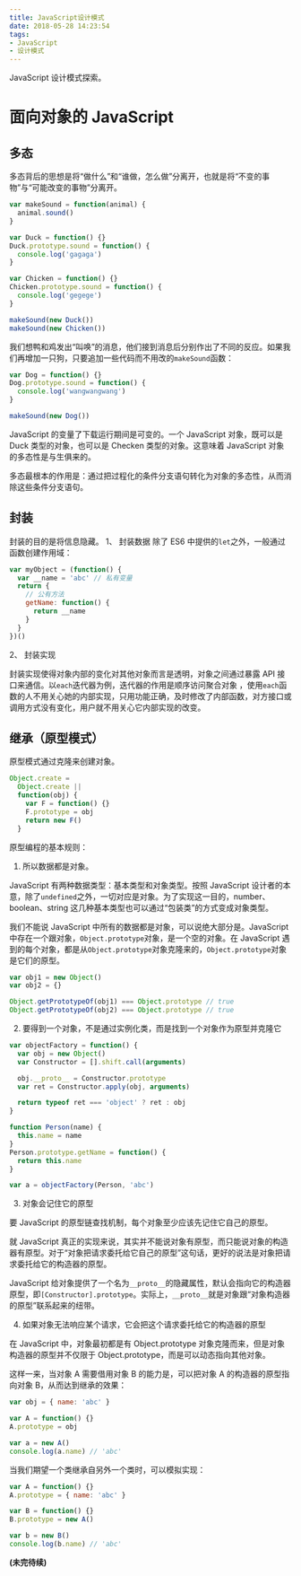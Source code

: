 ```yaml
---
title: JavaScript设计模式
date: 2018-05-28 14:23:54
tags:
- JavaScript
- 设计模式
---
```


JavaScript 设计模式探索。

<!--more-->

# 面向对象的 JavaScript

## 多态

多态背后的思想是将“做什么”和“谁做，怎么做”分离开，也就是将“不变的事物”与“可能改变的事物”分离开。

```js
var makeSound = function(animal) {
  animal.sound()
}

var Duck = function() {}
Duck.prototype.sound = function() {
  console.log('gagaga')
}

var Chicken = function() {}
Chicken.prototype.sound = function() {
  console.log('gegege')
}

makeSound(new Duck())
makeSound(new Chicken())
```

我们想鸭和鸡发出“叫唤”的消息，他们接到消息后分别作出了不同的反应。如果我们再增加一只狗，只要追加一些代码而不用改的`makeSound`函数：

```js
var Dog = function() {}
Dog.prototype.sound = function() {
  console.log('wangwangwang')
}

makeSound(new Dog())
```

JavaScript 的变量了下载运行期间是可变的。一个 JavaScript 对象，既可以是 Duck 类型的对象，也可以是 Checken 类型的对象。这意味着 JavaScript 对象的多态性是与生俱来的。

多态最根本的作用是：通过把过程化的条件分支语句转化为对象的多态性，从而消除这些条件分支语句。

## 封装

封装的目的是将信息隐藏。
1、 封装数据 除了 ES6 中提供的`let`之外，一般通过函数创建作用域：

```js
var myObject = (function() {
  var __name = 'abc' // 私有变量
  return {
    // 公有方法
    getName: function() {
      return __name
    }
  }
})()
```

2、 封装实现

封装实现使得对象内部的变化对其他对象而言是透明，对象之间通过暴露 API 接口来通信。以`each`迭代器为例，迭代器的作用是顺序访问聚合对象 ，使用`each`函数的人不用关心她的内部实现，只用功能正确，及时修改了内部函数，对方接口或调用方式没有变化，用户就不用关心它内部实现的改变。

## 继承（原型模式）

原型模式通过克隆来创建对象。

```js
Object.create =
  Object.create ||
  function(obj) {
    var F = function() {}
    F.prototype = obj
    return new F()
  }
```

原型编程的基本规则：

1.  所以数据都是对象。

JavaScript 有两种数据类型：基本类型和对象类型。按照 JavaScript 设计者的本意，除了`undefined`之外，一切对应是对象。为了实现这一目的，number、boolean、string 这几种基本类型也可以通过“包装类”的方式变成对象类型。

我们不能说 JavaScript 中所有的数据都是对象，可以说绝大部分是。JavaScript 中存在一个跟对象，`Object.prototype`对象，是一个空的对象。在 JavaScript 遇到的每个对象，都是从`Object.prototype`对象克隆来的，`Object.prototype`对象是它们的原型。

```js
var obj1 = new Object()
var obj2 = {}

Object.getPrototypeOf(obj1) === Object.prototype // true
Object.getPrototypeOf(obj2) === Object.prototype // true
```

2.  要得到一个对象，不是通过实例化类，而是找到一个对象作为原型并克隆它

```js
var objectFactory = function() {
  var obj = new Object()
  var Constructor = [].shift.call(arguments)

  obj.__proto__ = Constructor.prototype
  var ret = Constructor.apply(obj, arguments)

  return typeof ret === 'object' ? ret : obj
}

function Person(name) {
  this.name = name
}
Person.prototype.getName = function() {
  return this.name
}

var a = objectFactory(Person, 'abc')
```

3.  对象会记住它的原型

要 JavaScript 的原型链查找机制，每个对象至少应该先记住它自己的原型。

就 JavaScript 真正的实现来说，其实并不能说对象有原型，而只能说对象的构造器有原型。对于“对象把请求委托给它自己的原型”这句话，更好的说法是对象把请求委托给它的构造器的原型。

JavaScript 给对象提供了一个名为`__proto__`的隐藏属性，默认会指向它的构造器原型，即`[Constructor].prototype`。实际上，`__proto__`就是对象跟“对象构造器的原型”联系起来的纽带。

4.  如果对象无法响应某个请求，它会把这个请求委托给它的构造器的原型

在 JavaScript 中，对象最初都是有 Object.prototype 对象克隆而来，但是对象构造器的原型并不仅限于 Object.prototype，而是可以动态指向其他对象。

这样一来，当对象 A 需要借用对象 B 的能力是，可以把对象 A 的构造器的原型指向对象 B，从而达到继承的效果：

```js
var obj = { name: 'abc' }

var A = function() {}
A.prototype = obj

var a = new A()
console.log(a.name) // 'abc'
```

当我们期望一个类继承自另外一个类时，可以模拟实现：

```js
var A = function() {}
A.prototype = { name: 'abc' }

var B = function() {}
B.prototype = new A()

var b = new B()
console.log(b.name) // 'abc'
```

**(未完待续)**
